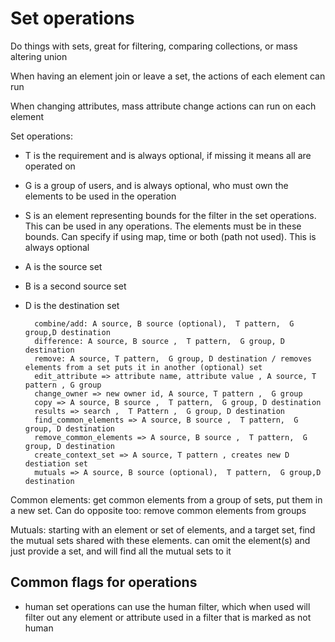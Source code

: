 # Set operations

Do things with sets, great for filtering, comparing collections, or mass altering union


When having an element join or leave a set, the actions of each element can run

When changing attributes, mass attribute change actions can run on each element


Set operations:

* T is the requirement and is always optional, if missing it means all are operated on
* G is a group of users, and is always optional, who must own the elements to be used in the operation
* S is an element representing bounds for the filter in the set operations. This can be used in any operations. The elements must be in these bounds.
  Can specify if using map, time or both (path not used). This is always optional
* A is the source set
* B is a second source set
* D is the destination set




        combine/add: A source, B source (optional),  T pattern,  G group,D destination
        difference: A source, B source ,  T pattern,  G group, D destination
        remove: A source, T pattern,  G group, D destination / removes elements from a set puts it in another (optional) set
        edit_attribute => attribute name, attribute value , A source, T pattern , G group
        change_owner => new owner id, A source, T pattern ,  G group
        copy => A source, B source ,  T pattern,  G group, D destination
        results => search ,  T Pattern ,  G group, D destination
        find_common_elements => A source, B source ,  T pattern,  G group, D destination 
        remove_common_elements => A source, B source ,  T pattern,  G group, D destination 
        create_context_set => A source, T pattern , creates new D destiation set
        mutuals => A source, B source (optional),  T pattern,  G group,D destination

Common elements:
    get common elements from a group of sets, put them in a new set. Can do opposite too: remove common elements from groups

Mutuals:
  starting with an element or set of elements, and a target set, find the mutual sets shared with these elements.
    can omit the element(s) and just provide a set, and will find all the mutual sets to it


## Common flags for operations

* human set operations can use the human filter, which when used will filter out any element or attribute used in a filter that is marked as not human
